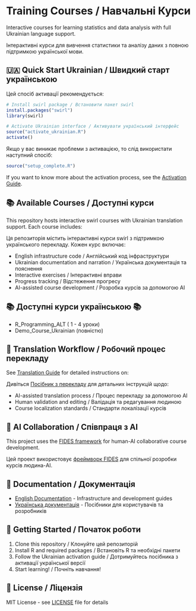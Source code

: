 # Training Courses / Навчальні Курси

Interactive courses for learning statistics and data analysis with full Ukrainian language support.

Інтерактивні курси для вивчення статистики та аналізу даних з повною підтримкою української мови.

## 🇺🇦 Quick Start Ukrainian / Швидкий старт українською

Цей спосіб активації рекомендується:
```r
# Install swirl package / Встановити пакет swirl
install.packages("swirl")
library(swirl)

# Activate Ukrainian interface / Активувати український інтерфейс
source("activate_ukrainian.R")
activate()
```
Якщо у вас виникає проблеми з активацією, то слід використати наступний спосіб:
```r
source("setup_complete.R")
```
If you want to know more about the activation process, see the [Activation Guide](docs/ACTIVATION_UKRAINIAN_GUIDE.md).

## 📚 Available Courses / Доступні курси

This repository hosts interactive swirl courses with Ukrainian translation support. Each course includes:

Ця репозиторія містить інтерактивні курси swirl з підтримкою українського перекладу. Кожен курс включає:

- English infrastructure code / Англійський код інфраструктури
- Ukrainian documentation and narration / Українська документація та пояснення
- Interactive exercises / Інтерактивні вправи
- Progress tracking / Відстеження прогресу
- AI-assisted course development / Розробка курсів за допомогою AI

##  📚 Доступні курси українською 📚
 - R_Programming_ALT ( 1 - 4 уроки)
 - Demo_Course_Ukrainian (повністю)

## 🔄 Translation Workflow / Робочий процес перекладу

See [Translation Guide](docs/TRANSLATION_GUIDE.md) for detailed instructions on:

Дивіться [Посібник з перекладу](docs/TRANSLATION_GUIDE_UA.md) для детальних інструкцій щодо:

- AI-assisted translation process / Процес перекладу за допомогою AI
- Human validation and editing / Валідація та редагування людиною
- Course localization standards / Стандарти локалізації курсів

## 🤖 AI Collaboration / Співпраця з AI

This project uses the [FIDES framework](ai/FIDES.md) for human-AI collaborative course development.

Цей проект використовує [фреймворк FIDES](ai/FIDES.md) для спільної розробки курсів людина-AI.

## 📖 Documentation / Документація

- [English Documentation](docs/) - Infrastructure and development guides
- [Українська документація](docs/) - Посібники для користувачів та розробників

## 🚀 Getting Started / Початок роботи

1. Clone this repository / Клонуйте цей репозиторій
2. Install R and required packages / Встановіть R та необхідні пакети
3. Follow the Ukrainian activation guide / Дотримуйтесь посібника з активації української версії
4. Start learning! / Почніть навчання!

## 📄 License / Ліцензія

MIT License - see [LICENSE](LICENSE) file for details
